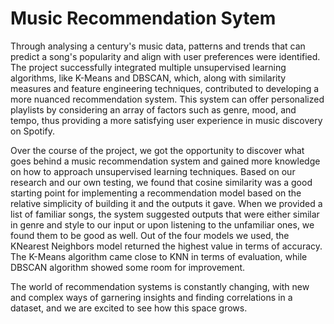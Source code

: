
# Music Recommendation Sytem

Through analysing a century's music data, patterns and trends that can predict a song's popularity and align with user preferences were identified. The project successfully integrated multiple unsupervised learning algorithms, like K-Means and DBSCAN, which, along with similarity measures and feature engineering techniques, contributed to developing a more nuanced recommendation system. This system can offer personalized playlists by considering an array of factors such as genre, mood, and tempo, thus providing a more satisfying user experience in music discovery on Spotify. 

Over the course of the project, we got the opportunity to discover what goes behind a music recommendation system and gained more knowledge on how to approach unsupervised learning techniques. Based on our research and our own testing, we found that cosine similarity was a good starting point for implementing a recommendation model based on the relative simplicity of building it and the outputs it gave. When we provided a list of familiar songs, the system suggested outputs that were either similar in genre and style to our input or upon listening to the unfamiliar ones, we found them to be good as well. Out of the four models we used, the KNearest Neighbors model returned the highest value in terms of accuracy. The K-Means algorithm came close to KNN in terms of evaluation, while DBSCAN algorithm showed some room for improvement. 

The world of recommendation systems is constantly changing, with new and complex ways of garnering insights and finding correlations in a dataset, and we are excited to see how this space grows.
